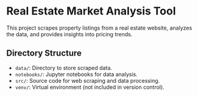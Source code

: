 # Real Estate Market Analysis Tool

This project scrapes property listings from a real estate website, analyzes the data, and provides insights into pricing trends.

## Directory Structure

- `data/`: Directory to store scraped data.
- `notebooks/`: Jupyter notebooks for data analysis.
- `src/`: Source code for web scraping and data processing.
- `venv/`: Virtual environment (not included in version control).